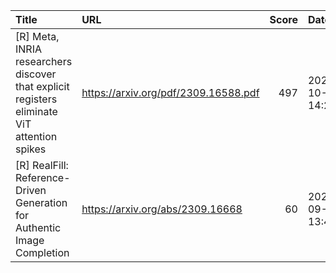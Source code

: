 | Title                                                                                       | URL                                  |   Score | Date                |
|:--------------------------------------------------------------------------------------------|:-------------------------------------|--------:|:--------------------|
| [R] Meta, INRIA researchers discover that explicit registers eliminate ViT attention spikes | https://arxiv.org/pdf/2309.16588.pdf |     497 | 2023-10-01 14:28:22 |
| [R] RealFill: Reference-Driven Generation for Authentic Image Completion                    | https://arxiv.org/abs/2309.16668     |      60 | 2023-09-29 13:42:47 |